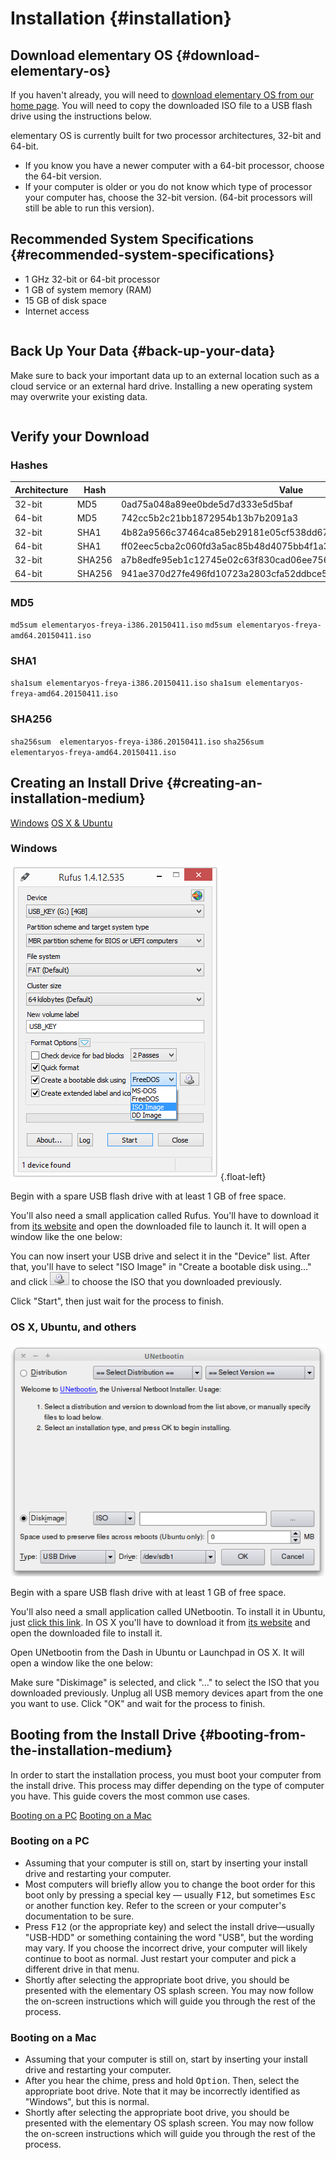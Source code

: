 # Installation {#installation}

## Download elementary OS {#download-elementary-os}

If you haven't already, you will need to <a href="/" target="_blank">download elementary OS from our home page</a>. You will need to copy the downloaded ISO file to a USB flash drive using the instructions below.

elementary OS is currently built for two processor architectures, 32-bit and 64-bit.

* If you know you have a newer computer with a 64-bit processor, choose the 64-bit version.
* If your computer is older or you do not know which type of processor your computer has, choose the 32-bit version. (64-bit processors will still be able to run this version).

## Recommended System Specifications {#recommended-system-specifications}

* 1 GHz 32-bit or 64-bit processor
* 1 GB of system memory (RAM)
* 15 GB of disk space
* Internet access

<div class="row alert warning" markdown="1">
<div class="column alert">
<div class="icon">
<i class="warning fa fa-warning"></i>
</div>
<div class="icon-text" markdown="1">

## Back Up Your Data {#back-up-your-data}

Make sure to back your important data up to an external location such as a cloud service or an external hard drive. Installing a new operating system may overwrite your existing data.

</div>
</div>
</div>

## Verify your Download

### Hashes

Architecture | Hash   | Value
-------------|--------|-------
32-bit       | MD5    | 0ad75a048a89ee0bde5d7d333e5d5baf
64-bit       | MD5    | 742cc5b2c21bb1872954b13b7b2091a3
32-bit       | SHA1   | 4b82a9566c37464ca85eb29181e05cf538dd67f0
64-bit       | SHA1   | ff02eec5cba2c060fd3a5ac85b48d4075bb4f1a3
32-bit       | SHA256 | a7b8edfe95eb1c12745e02c63f830cad06ee756f552cba1cdca7bc30b7ca39e7
64-bit       | SHA256 | 941ae370d27fe496fd10723a2803cfa52ddbce510ea502f20ec15a7127a68cab

### MD5
`md5sum elementaryos-freya-i386.20150411.iso`
`md5sum elementaryos-freya-amd64.20150411.iso`
### SHA1
`sha1sum elementaryos-freya-i386.20150411.iso`
`sha1sum elementaryos-freya-amd64.20150411.iso`
### SHA256
`sha256sum  elementaryos-freya-i386.20150411.iso`
`sha256sum  elementaryos-freya-amd64.20150411.iso`


## Creating an Install Drive {#creating-an-installation-medium}

<div class="creating-a-usb-choices-container text-center">
<div id="creating-a-usb-choices" class="column linked">
<a class="button creating-a-usb-on-windows" href="#creating-a-usb-on-windows">Windows</a>
<a class="button creating-a-usb-on-others" href="#creating-a-usb-on-others">OS X &amp; Ubuntu</a>
</div>
</div>

<div class="creating-a-usb-choices-slide-container" markdown="1">

<div id="creating-a-usb-on-windows" class="slide" markdown="1">

### Windows

![Rufus - select ISO](images/docs/installation/rufus_select_iso.png){.float-left}

Begin with a spare USB flash drive with at least 1 GB of free space.

You'll also need a small application called Rufus. You'll have to download it from <a href="https://rufus.akeo.ie/" target="_blank">its website</a> and open the downloaded file to launch it. It will open a window like the one below:

You can now insert your USB drive and select it in the "Device" list. After that, you'll have to select "ISO Image" in "Create a bootable disk using..." and click
![the disk icon](images/docs/installation/rufus_disk_icon.png) to choose the ISO that you downloaded previously.

Click "Start", then just wait for the process to finish.

</div>

<div id="creating-a-usb-on-others" class="slide" markdown="1">

### OS X, Ubuntu, and others

![UNetbootin](images/docs/installation/unetbootin.png)

Begin with a spare USB flash drive with at least 1 GB of free space.

You'll also need a small application called UNetbootin. To install it in Ubuntu, just <a href="http://appnr.com/install/unetbootin">click this link</a>. In OS X you'll have to download it from <a href="http://unetbootin.sourceforge.net/" target="_blank">its website</a> and open the downloaded file to install it.

Open UNetbootin from the Dash in Ubuntu or Launchpad in OS X. It will open a window like the one below:

Make sure "Diskimage" is selected, and click "&#8230;" to select the ISO that you downloaded previously. Unplug all USB memory devices apart from the one you want to use. Click "OK" and wait for the process to finish.

</div>

</div>

## Booting from the Install Drive {#booting-from-the-installation-medium}

In order to start the installation process, you must boot your computer from the install drive. This process may differ depending on the type of computer you have. This guide covers the most common use cases.

<div class="booting-choices-container text-center">
<div id="booting-choices" class="column linked">
<a class="button booting-on-a-pc" href="#booting-on-a-pc">Booting on a PC</a>
<a class="button booting-on-a-mac" href="#booting-on-a-mac">Booting on a Mac</a>
</div>
</div>

<div class="booting-choices-slide-container" markdown="1">

<div id="booting-on-a-pc" class="slide" markdown="1">

### Booting on a PC

* Assuming that your computer is still on, start by inserting your install drive and restarting your computer.
* Most computers will briefly allow you to change the boot order for this boot only by pressing a special key — usually <kbd>F12</kbd>, but sometimes <kbd>Esc</kbd> or another function key. Refer to the screen or your computer's documentation to be sure.
* Press <kbd>F12</kbd> (or the appropriate key) and select the install drive&mdash;usually "USB-HDD" or something containing the word "USB", but the wording may vary. If you choose the incorrect drive, your computer will likely continue to boot as normal. Just restart your computer and pick a different drive in that menu.
* Shortly after selecting the appropriate boot drive, you should be presented with the elementary OS splash screen. You may now follow the on-screen instructions which will guide you through the rest of the process.

</div>

<div id="booting-on-a-mac" class="slide" markdown="1">

### Booting on a Mac

* Assuming that your computer is still on, start by inserting your install drive and restarting your computer.
* After you hear the chime, press and hold <kbd>Option</kbd>. Then, select the appropriate boot drive. Note that it may be incorrectly identified as "Windows", but this is normal.
* Shortly after selecting the appropriate boot drive, you should be presented with the elementary OS splash screen. You may now follow the on-screen instructions which will guide you through the rest of the process.

</div>

</div>

<!--[if lt IE 10]><script type="text/javascript" src="https://cdn.jsdelivr.net/g/classlist"></script><![endif]-->
<script type="text/javascript" src="scripts/slider.js"></script>
<script type="text/javascript" src="scripts/docs/installation.js"></script>
